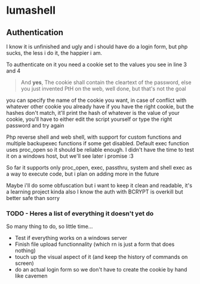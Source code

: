 # lumashell

## Authentication

I know it is unfinished and ugly and i should have do a login form, 
but php sucks, the less i do it, the happier i am.

To authenticate on it you need a cookie set to the values you see in line 3 and 4
> And **yes**, The cookie shall contain the cleartext of the password,
> else you just invented PtH on the web, well done, but that's not the goal

you can specify the name of the cookie you want, in case of conflict with whatever other cookie you already have 
if you have the right cookie, but the hashes don't match, it'll print the hash of whatever is the value of your cookie,
you'll have to either edit the script yourself or type the right password and try again


Php reverse shell and web shell, with support for custom functions and multiple backupexec functions if some get disabled.
Default exec function uses proc_open so it should be reliable enough.
I didn't have the time to test it on a windows host, but we'll see later i promise :3

So far it supports only proc_open, exec, passthru, system and shell exec as a way to execute code, but i plan on adding more in the future

Maybe i'll do some obfuscation but i want to keep it clean and readable, it's a learning project kinda
also I know the auth with BCRYPT is overkill but better safe than sorry






### TODO - Heres a list of everything it doesn't yet do
So many thing to do, so little time...
- Test if everything works on a windows server
- Finish file upload functionnality (which rn is just a form that does nothing)
- touch up the visual aspect of it (and keep the history of commands on screen)
- do an actual login form so we don't have to create the cookie by hand like cavemen 
